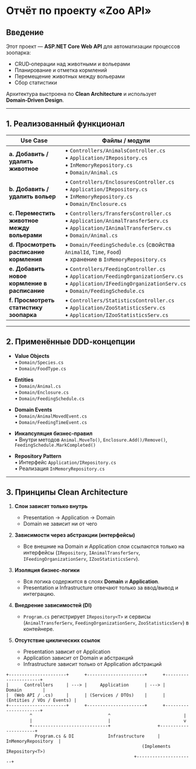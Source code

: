 # Отчёт по проекту «Zoo API»

## Введение
Этот проект — **ASP.NET Core Web API** для автоматизации процессов зоопарка:
- CRUD‑операции над животными и вольерами  
- Планирование и отметка кормлений  
- Перемещение животных между вольерами  
- Сбор статистики  

Архитектура выстроена по **Clean Architecture** и использует **Domain‑Driven Design**.

---

## 1. Реализованный функционал

| Use Case                                                    | Файлы / модули                                                                                                                                       |
|-------------------------------------------------------------|------------------------------------------------------------------------------------------------------------------------------------------------------|
| **a. Добавить / удалить животное**                          | • `Controllers/AnimalsController.cs`<br>• `Application/IRepository.cs`<br>• `InMemoryRepository.cs`<br>• `Domain/Animal.cs`                       |
| **b. Добавить / удалить вольер**                            | • `Controllers/EnclosuresController.cs`<br>• `Application/IRepository.cs`<br>• `InMemoryRepository.cs`<br>• `Domain/Enclosure.cs`                  |
| **c. Переместить животное между вольерами**                 | • `Controllers/TransfersController.cs`<br>• `Application/AnimalTransferServ.cs`<br>• `Application/IAnimalTransferServ.cs`<br>• `Domain/Animal.cs`  |
| **d. Просмотреть расписание кормления**                     | • `Domain/FeedingSchedule.cs` (свойства `AnimalId`, `Time`, `Food`)<br>• хранение в `InMemoryRepository.cs`                                         |
| **e. Добавить новое кормление в расписание**                | • `Controllers/FeedingController.cs`<br>• `Application/FeedingOrganizationServ.cs`<br>• `Application/IFeedingOrganizationServ.cs`<br>• `Domain/FeedingSchedule.cs` |
| **f. Просмотреть статистику зоопарка**                      | • `Controllers/StatisticsController.cs`<br>• `Application/ZooStatisticsServ.cs`<br>• `Application/IZooStatisticsServ.cs`                             |

---

## 2. Применённые DDD‑концепции

- **Value Objects**  
  • `Domain/Species.cs`<br>• `Domain/FoodType.cs`  

- **Entities**  
  • `Domain/Animal.cs`<br>• `Domain/Enclosure.cs`<br>• `Domain/FeedingSchedule.cs`  

- **Domain Events**  
  • `Domain/AnimalMovedEvent.cs`<br>• `Domain/FeedingTimeEvent.cs`  

- **Инкапсуляция бизнес‑правил**  
  • Внутри методов `Animal.MoveTo()`, `Enclosure.Add()/Remove()`, `FeedingSchedule.MarkCompleted()`  

- **Repository Pattern**  
  • Интерфейс `Application/IRepository.cs`<br>• Реализация `InMemoryRepository.cs`  

---

## 3. Принципы Clean Architecture

1. **Слои зависят только внутрь**  
   - Presentation → Application → Domain  
   - Domain не зависит ни от чего

2. **Зависимости через абстракции (интерфейсы)**  
   - Все внешние на Domain и Application слои ссылаются только на интерфейсы (`IRepository`, `IAnimalTransferServ`, `IFeedingOrganizationServ`, `IZooStatisticsServ`).

3. **Изоляция бизнес‑логики**  
   - Вся логика содержится в слоях **Domain** и **Application**.  
   - Presentation и Infrastructure отвечают только за ввод/вывод и интеграцию.

4. **Внедрение зависимостей (DI)**  
   - `Program.cs` регистрирует `IRepository<T>` и сервисы (`AnimalTransferServ`, `FeedingOrganizationServ`, `ZooStatisticsServ`) в контейнере.

5. **Отсутствие циклических ссылок**  
   - Presentation зависит от Application  
   - Application зависит от Domain и абстракций  
   - Infrastructure зависит только от Application абстракций  

```text
+----------------------+      +----------------------+      +----------------------+
|      Controllers     | ---> |     Application      | ---> |        Domain        |
|  (Web API / .cs)     |      | (Services / DTOs)    |      | (Entities / VOs / Events) |
+----------------------+      +----------------------+      +----------------------+
         ^                             ^                            |
         |                             |                            v
         +-----------------------------+                  +----------------------+
           Program.cs & DI             Infrastructure     |  InMemoryRepository  |
                                                    (Implements IRepository<T>)  
                                                 +----------------------+
